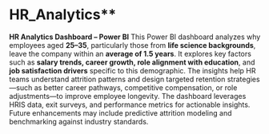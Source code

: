 # HR_Analytics**
**HR Analytics Dashboard – Power BI**   This Power BI dashboard analyzes why employees aged **25–35**, particularly those from **life science backgrounds**, leave the company within an **average of 1.5 years**. It explores key factors such as **salary trends, career growth, role alignment with education**, and **job satisfaction drivers** specific to this demographic. The insights help HR teams understand attrition patterns and design targeted retention strategies—such as better career pathways, competitive compensation, or role adjustments—to improve employee longevity. The dashboard leverages HRIS data, exit surveys, and performance metrics for actionable insights. Future enhancements may include predictive attrition modeling and benchmarking against industry standards.

